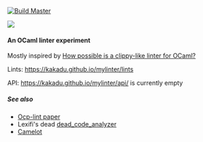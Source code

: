 [![Build Master](https://github.com/Kakadu/mylinter/actions/workflows/master.yml/badge.svg?branch=master)](https://github.com/Kakadu/mylinter/actions/workflows/master.yml)

[![](http://github-actions.40ants.com/Kakadu/mylinter/matrix.svg)](https://github.com/Kakadu/mylinter)

#### An OCaml linter experiment

Mostly inspired by [How possible is a clippy-like linter for OCaml?](https://discuss.ocaml.org/t/how-possible-is-a-clippy-like-linter-for-ocaml)

Lints: https://kakadu.github.io/mylinter/lints

API: https://kakadu.github.io/mylinter/api/ is currently empty

##### See also

* [Ocp-lint paper](https://hal.inria.fr/hal-01352013/document)
* Lexifi's dead [dead_code_analyzer](https://github.com/LexiFi/dead_code_analyzer)
* [Camelot](https://github.com/upenn-cis1xx/camelot)
